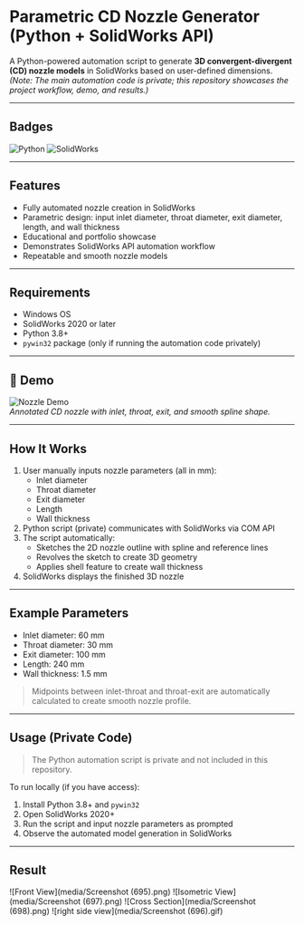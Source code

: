 # Parametric CD Nozzle Generator (Python + SolidWorks API)

A Python-powered automation script to generate **3D convergent-divergent (CD) nozzle models** in SolidWorks based on user-defined dimensions.  
*(Note: The main automation code is private; this repository showcases the project workflow, demo, and results.)*

---

## Badges
![Python](https://img.shields.io/badge/python-3.8+-blue)
![SolidWorks](https://img.shields.io/badge/SolidWorks-2020+-green)

---

## Features
- Fully automated nozzle creation in SolidWorks  
- Parametric design: input inlet diameter, throat diameter, exit diameter, length, and wall thickness  
- Educational and portfolio showcase  
- Demonstrates SolidWorks API automation workflow  
- Repeatable and smooth nozzle models

---

## Requirements
- Windows OS  
- SolidWorks 2020 or later  
- Python 3.8+  
- `pywin32` package (only if running the automation code privately)  

---

## 📸 Demo
![Nozzle Demo](media/auto_nozzle.gif)  
*Annotated CD nozzle with inlet, throat, exit, and smooth spline shape.* 

---

## How It Works
1. User manually inputs nozzle parameters (all in mm):  
   - Inlet diameter  
   - Throat diameter  
   - Exit diameter  
   - Length  
   - Wall thickness
2. Python script (private) communicates with SolidWorks via COM API
3. The script automatically:
   - Sketches the 2D nozzle outline with spline and reference lines
   - Revolves the sketch to create 3D geometry
   - Applies shell feature to create wall thickness
4. SolidWorks displays the finished 3D nozzle

---

## Example Parameters
- Inlet diameter: 60 mm  
- Throat diameter: 30 mm  
- Exit diameter: 100 mm  
- Length: 240 mm  
- Wall thickness: 1.5 mm  

> Midpoints between inlet-throat and throat-exit are automatically calculated to create smooth nozzle profile.

---

## Usage (Private Code)
> The Python automation script is private and not included in this repository.  

To run locally (if you have access):
1. Install Python 3.8+ and `pywin32`
2. Open SolidWorks 2020+
3. Run the script and input nozzle parameters as prompted
4. Observe the automated model generation in SolidWorks

---

## Result
![Front View](media/Screenshot (695).png)
![Isometric View](media/Screenshot (697).png)
![Cross Section](media/Screenshot (698).png)
![right side view](media/Screenshot (696).gif)

